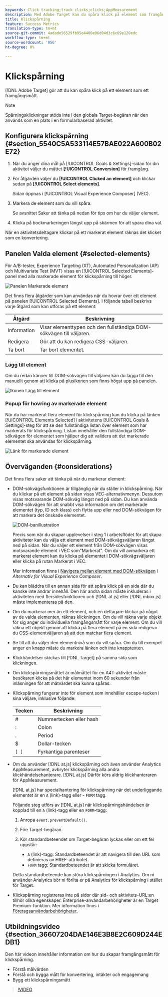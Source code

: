 ```yaml
---
keywords: Click tracking;track clicks;clicks;AppMeasurement
description: Med Adobe Target kan du spåra klick på element som framgångsmått.
title: Klickspårning
feature: Success Metrics
translation-type: tm+mt
source-git-commit: 4adade56529fb95e4400e06d04d3c6c69e120edc
workflow-type: tm+mt
source-wordcount: '856'
ht-degree: 0%

---
```



# Klickspårning

[!DNL Adobe Target] gör att du kan spåra klick på ett element som ett framgångsmått.

>[!NOTE]
>
>Spårningsklickningar stöds inte i den globala Target-begäran när den används som en plats i en formulärbaserad aktivitet.

## Konfigurera klickspårning {#section_5540C5A533114E57BAE022A600B02E72}

1. När du anger dina mål på [!UICONTROL Goals & Settings]-sidan för din aktivitet väljer du måttet **[!UICONTROL Conversion]** för framgång.
1. För åtgärden väljer du **[!UICONTROL Clicked an element]** och klickar sedan på **[!UICONTROL Select elements]**.

   Sidan öppnas i [!UICONTROL Visual Experience Composer] (VEC).

1. Markera de element som du vill spåra.

   Se avsnittet Saker att tänka på nedan för tips om hur du väljer element.

1. Klicka på bockmarkeringen längst upp på skärmen för att spara dina val.

När en aktivitetsdeltagare klickar på ett markerat element räknas det klicket som en konvertering.

## Panelen Valda element {#selected-elements}

För A/B-tester, Experience Targeting (XT), Automated Personalization (AP) och Multivariate Test (MVT) visas en [!UICONTROL Selected Elements]-panel med alla markerade element för klickspårning till höger.

![Panelen Markerade element](/help/c-activities/r-success-metrics/assets/selected-elements.png)

Det finns flera åtgärder som kan användas när du hovrar över ett element på panelen [!UICONTROL Selected Elements]. I följande tabell beskrivs varje åtgärd som kan utföras på ett element:

| Åtgärd | Beskrivning |
| --- | --- |
| Information | Visar elementtypen och den fullständiga DOM-sökvägen till väljaren. |
| Redigera | Gör att du kan redigera CSS-väljaren. |
| Ta bort | Tar bort elementet. |

### Lägg till element

Om du redan känner till DOM-sökvägen till väljaren kan du lägga till den manuellt genom att klicka på plusikonen som finns högst upp på panelen.

![Ikonen Lägg till element](/help/c-activities/r-success-metrics/assets/add-element.png)

### Popup för hovring av markerade element

När du har markerat flera element för klickspårning kan du klicka på länken [!UICONTROL Elements Selected] i aktivitetens [!UICONTROL Goals & Settings]-steg för att se den fullständiga listan över element som har markerats för klickspårning. Listan innehåller den fullständiga DOM-sökvägen för elementet som hjälper dig att validera att det markerade elementet ska användas för klickspårning.

![Länk för markerade element](/help/c-activities/r-success-metrics/assets/elements-selected-link.png)

## Överväganden {#considerations}

Det finns flera saker att tänka på när du markerar element:

* DOM-sökvägsfunktionen är tillgänglig när du ställer in klickspårning. När du klickar på ett element på sidan visas VEC-alternativmenyn. Dessutom visas motsvarande DOM-sökväg längst ned på sidan. Du kan använda DOM-sökvägen för att snabbt visa information om det markerade elementet (typ, ID och klass) och flytta upp eller ned DOM-sökvägen för att markera det önskade elementet.

   ![DOM-banillustration](/help/c-activities/r-success-metrics/assets/click-tracking-dom.png)

   Precis som när du skapar upplevelser i steg 1 i arbetsflödet för att skapa aktiviteter kan du välja ett element med DOM-sökvägsväljaren längst ned på sidan. När du väljer ett element från DOM-sökvägen visas motsvarande element i VEC som&quot;Markerat&quot;. Om du vill avmarkera ett markerat element kan du klicka på elementet i DOM-sökvägsväljaren eller klicka på rutan Markerat i VEC.

   Mer information finns i [Navigera mellan element med DOM-sökvägen](/help/c-experiences/c-visual-experience-composer/viztarget-options.md#dom-path) i *Alternativ för Visual Experience Composer*.

* Du kan bläddra till en annan sida för att spåra klick på en sida där du kanske inte ändrar innehåll. Den här andra sidan måste inkluderas i aktiviteten med flersidesfunktionen [](/help/c-experiences/c-visual-experience-composer/multipage-activity.md#concept_277E096063E14813AC5D8EDFA1D2ED48) och [!DNL at.js] eller [!DNL mbox.js] måste implementeras på den.
* Om du markerar mer än ett element, och en deltagare klickar på något av de valda elementen, räknas klickningen. Om du vill räkna varje objekt för sig anger du individuella framgångsmått för varje element. Om du vill räkna ett objekt genom att klicka på flera element på en sida redigerar du CSS-elementväljaren så att den matchar flera element.
* Se till att du väljer den elementnivå som du vill spåra. Om du till exempel anger en knapp måste du markera länken och inte knapptexten.
* Klickhändelser skickas till [!DNL Target] på samma sida som klickningen.
* Om klickspårningsmåttet är målmåttet för en A4T-aktivitet måste besökaren klicka på det här elementet inom 60 sekunder från inläsningen för att mätvärdet ska kunna spåras.
* Klickspårning fungerar inte för element som innehåller escape-tecken i sina väljare, inklusive följande:

   | Tecken | Beskrivning |
   |---|---|
   | # | Nummertecken eller hash |
   | : | Colon |
   | . | Period |
   | $ | Dollar-tecken |
   | `[ ]` | Fyrkantiga parenteser |

* Om du använder [!DNL at.js] klickspårning och även använder Analytics AppMeasurement, avbryter klickspårning alla andra klickhändelsehanterare. [!DNL at.js] Därför körs aldrig klickhanteraren för AppMeasurement.

   [!DNL at.js] har specialhantering för klickspårning när det underliggande elementet är en  `A` (link)-tagg eller - `FORM` tagg.

   Följande steg utförs av [!DNL at.js] när klickspårningshändelsen är kopplad till en `A` (link)-tagg eller en `FORM`-tagg:

   1. Anropa `event.preventDefault()`.

   1. Fire Target-begäran.

   1. Kör standardbeteendet om Target-begäran lyckas eller om ett fel uppstår:

      * `A` (link)-tagg: Standardbeteendet är att navigera till den URL som definieras av HREF-attributet.
      * `FORM` tagg: Standardbeteendet är att skicka formuläret.

   Detta standardbeteende kan störa klickspårningen i Analytics. Om ni använder Analytics bör ni förlita er på Analytics för klickspårning i stället för Target.

* Klickspårning registreras inte på sidor där sid- och aktivitets-URL:en tillhör olika egenskaper. Enterprise-användarbehörigheter är en Target Premium-funktion. Mer information finns i [Företagsanvändarbehörigheter](/help/administrating-target/c-user-management/property-channel/property-channel.md).

## Utbildningsvideo {#section_36607204DAE146E3B8E2C609D244EDB1}

Den här videon innehåller information om hur du skapar framgångsmått för klickspårning.

* Förstå målvärden
* Förstå och bygga mått för konvertering, intäkter och engagemang
* Bygg ett klickspårningsmått

>[!VIDEO](https://video.tv.adobe.com/v/17380)